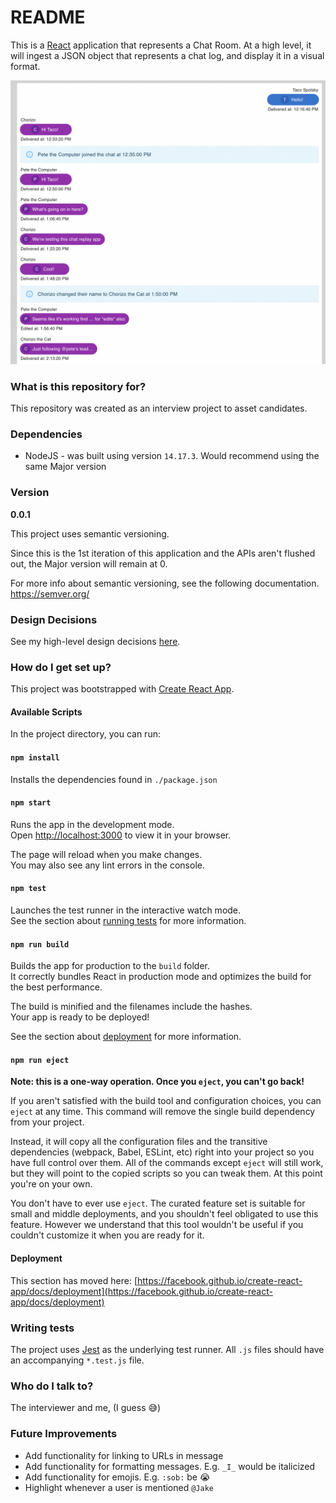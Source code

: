# README #
This is a [React](https://reactjs.org/) application that represents a Chat Room.
At a high level, it will ingest a JSON object that represents
a chat log, and display it in a visual format.

![Chat Room](chat-room.png "Chat Room")

### What is this repository for? ###
This repository was created as an interview project to asset candidates.

### Dependencies
- NodeJS - was built using version `14.17.3`. Would recommend using the same Major version

### Version
**0.0.1**

This project uses semantic versioning.

Since this is the 1st iteration of this application and the APIs
aren't flushed out, the Major version will remain at 0. 

For more info about semantic versioning, see the following documentation. https://semver.org/   

### Design Decisions
See my high-level design decisions [here](DesignDecisions.md).

### How do I get set up? ###

This project was bootstrapped with [Create React App](https://github.com/facebook/create-react-app).

#### Available Scripts

In the project directory, you can run:

#### `npm install`
Installs the dependencies found in `./package.json`

#### `npm start`

Runs the app in the development mode.\
Open [http://localhost:3000](http://localhost:3000) to view it in your browser.

The page will reload when you make changes.\
You may also see any lint errors in the console.

#### `npm test`

Launches the test runner in the interactive watch mode.\
See the section about [running tests](https://facebook.github.io/create-react-app/docs/running-tests) for more information.

#### `npm run build`

Builds the app for production to the `build` folder.\
It correctly bundles React in production mode and optimizes the build for the best performance.

The build is minified and the filenames include the hashes.\
Your app is ready to be deployed!

See the section about [deployment](https://facebook.github.io/create-react-app/docs/deployment) for more information.

#### `npm run eject`

**Note: this is a one-way operation. Once you `eject`, you can't go back!**

If you aren't satisfied with the build tool and configuration choices, you can `eject` at any time. This command will remove the single build dependency from your project.

Instead, it will copy all the configuration files and the transitive dependencies (webpack, Babel, ESLint, etc) right into your project so you have full control over them. All of the commands except `eject` will still work, but they will point to the copied scripts so you can tweak them. At this point you're on your own.

You don't have to ever use `eject`. The curated feature set is suitable for small and middle deployments, and you shouldn't feel obligated to use this feature. However we understand that this tool wouldn't be useful if you couldn't customize it when you are ready for it.

#### Deployment

This section has moved here: [https://facebook.github.io/create-react-app/docs/deployment](https://facebook.github.io/create-react-app/docs/deployment)

### Writing tests
The project uses [Jest](https://jestjs.io/) as the underlying test runner.
All `.js` files should have an accompanying `*.test.js` file.

### Who do I talk to? ###
The interviewer and me, (I guess 😅)

### Future Improvements
- Add functionality for linking to URLs in message
- Add functionality for formatting messages. E.g. `_I_` would be italicized
- Add functionality for emojis. E.g. `:sob:` be 😭
- Highlight whenever a user is mentioned `@Jake`
